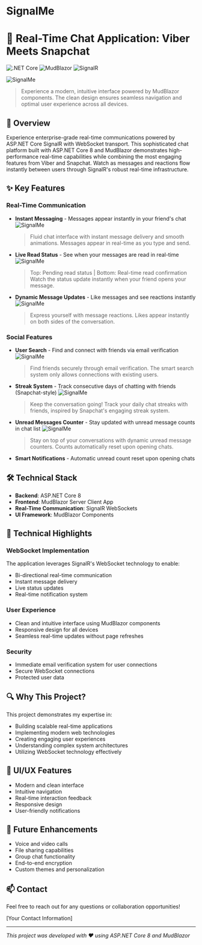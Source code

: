 # SignalMe

# 🚀 Real-Time Chat Application: Viber Meets Snapchat

![.NET Core](https://img.shields.io/badge/.NET%20Core-8.0-brightgreen)
![MudBlazor](https://img.shields.io/badge/MudBlazor-Latest-blue)
![SignalR](https://img.shields.io/badge/SignalR-Real--Time-orange)

![SignalMe](sleek_design.PNG)
> Experience a modern, intuitive interface powered by MudBlazor components. The clean design ensures seamless navigation and optimal user experience across all devices.

## 🌟 Overview
Experience enterprise-grade real-time communications powered by ASP.NET Core SignalR with WebSocket transport. This sophisticated chat platform built with ASP.NET Core 8 and MudBlazor demonstrates high-performance real-time capabilities while combining the most engaging features from Viber and Snapchat. Watch as messages and reactions flow instantly between users through SignalR's robust real-time infrastructure.

## ✨ Key Features

### Real-Time Communication
- **Instant Messaging** - Messages appear instantly in your friend's chat
    ![SignalMe](chat_screenshot.PNG)
    > Fluid chat interface with instant message delivery and smooth animations. Messages appear in real-time as you type and send.

- **Live Read Status** - See when your messages are read in real-time
    ![SignalMe](read_status_change.png)
    > Top: Pending read status | Bottom: Real-time read confirmation
    > Watch the status update instantly when your friend opens your message.

- **Dynamic Message Updates** - Like messages and see reactions instantly
    ![SignalMe](like_message.PNG)
    > Express yourself with message reactions. Likes appear instantly on both sides of the conversation.

### Social Features
- **User Search** - Find and connect with friends via email verification
    ![SignalMe](add_user.PNG)
    > Find friends securely through email verification. The smart search system only allows connections with existing users.

- **Streak System** - Track consecutive days of chatting with friends (Snapchat-style)
    ![SignalMe](streaks.png)
    > Keep the conversation going! Track your daily chat streaks with friends, inspired by Snapchat's engaging streak system.

- **Unread Messages Counter** - Stay updated with unread message counts in chat list
    ![SignalMe](unread_counts.png)
    > Stay on top of your conversations with dynamic unread message counters. Counts automatically reset upon opening chats.

- **Smart Notifications** - Automatic unread count reset upon opening chats

## 🛠️ Technical Stack
- **Backend**: ASP.NET Core 8
- **Frontend**: MudBlazor Server Client App
- **Real-Time Communication**: SignalR WebSockets
- **UI Framework**: MudBlazor Components

## 🎯 Technical Highlights

### WebSocket Implementation
The application leverages SignalR's WebSocket technology to enable:
- Bi-directional real-time communication
- Instant message delivery
- Live status updates
- Real-time notification system

### User Experience
- Clean and intuitive interface using MudBlazor components
- Responsive design for all devices
- Seamless real-time updates without page refreshes

### Security
- Immediate email verification system for user connections
- Secure WebSocket connections
- Protected user data

## 🔍 Why This Project?
This project demonstrates my expertise in:
- Building scalable real-time applications
- Implementing modern web technologies
- Creating engaging user experiences
- Understanding complex system architectures
- Utilizing WebSocket technology effectively

## 🎨 UI/UX Features
- Modern and clean interface
- Intuitive navigation
- Real-time interaction feedback
- Responsive design
- User-friendly notifications

## 🚀 Future Enhancements
- Voice and video calls
- File sharing capabilities
- Group chat functionality
- End-to-end encryption
- Custom themes and personalization

## 📫 Contact
Feel free to reach out for any questions or collaboration opportunities!

[Your Contact Information]

---
*This project was developed with ❤️ using ASP.NET Core 8 and MudBlazor*
